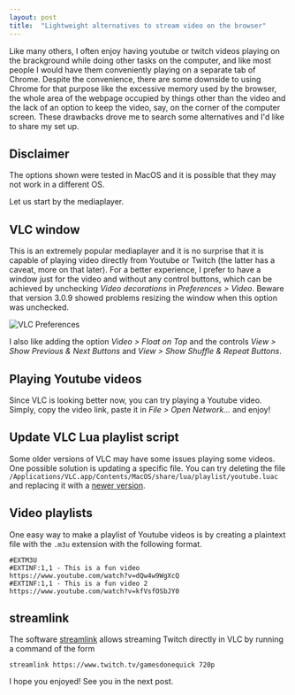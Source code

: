 ```yaml
---
layout: post
title:  "Lightweight alternatives to stream video on the browser"
---
```



Like many others, I often enjoy having youtube or twitch videos playing on the brackground while doing other tasks on the computer, and like most people I would have them conveniently playing on a separate tab of Chrome. Despite the convenience, there are some downside to using Chrome for that purpose like the excessive memory used by the browser, the whole area of the webpage occupied by things other than the video and the lack of an option to keep the video, say, on the corner of the computer screen. These drawbacks drove me to search some alternatives and I'd like to share my set up. 

## Disclaimer

The options shown were tested in MacOS and it is possible that they may not work in a different OS.


Let us start by the mediaplayer.

## VLC window

This is an extremely popular mediaplayer and it is no surprise that it is capable of playing video directly from Youtube or Twitch (the latter has a caveat, more on that later). For a better experience, I prefer to have a window just for the video and without any control buttons, which can be achieved by unchecking *Video decorations* in *Preferences > Video*. Beware that version 3.0.9 showed problems resizing the window when this option was unchecked. 

![VLC Preferences](images/video_decorations.png)

I also like adding the option *Video > Float on Top* and the controls *View > Show Previous & Next Buttons* and *View > Show Shuffle & Repeat Buttons*.


## Playing Youtube videos

Since VLC is looking better now, you can try playing a Youtube video. Simply, copy the video link, paste it in *File > Open Network...* and enjoy!


## Update VLC Lua playlist script

Some older versions of VLC may have some issues playing some videos. One possible solution is updating a specific file. You can try deleting the file `/Applications/VLC.app/Contents/MacOS/share/lua/playlist/youtube.luac` and replacing it with a [newer version](https://github.com/videolan/vlc/blob/master/share/lua/playlist/youtube.lua).


## Video playlists

One easy way to make a playlist of Youtube videos is by creating a plaintext file with the `.m3u` extension with the following format.

```
#EXTM3U
#EXTINF:1,1 - This is a fun video
https://www.youtube.com/watch?v=dQw4w9WgXcQ
#EXTINF:1,1 - This is a fun video 2
https://www.youtube.com/watch?v=kfVsfOSbJY0
```


## streamlink

The software [streamlink](https://streamlink.github.io/install.html) allows streaming Twitch directly in VLC by running a command of the form
```
streamlink https://www.twitch.tv/gamesdonequick 720p
```


I hope you enjoyed! See you in the next post.

